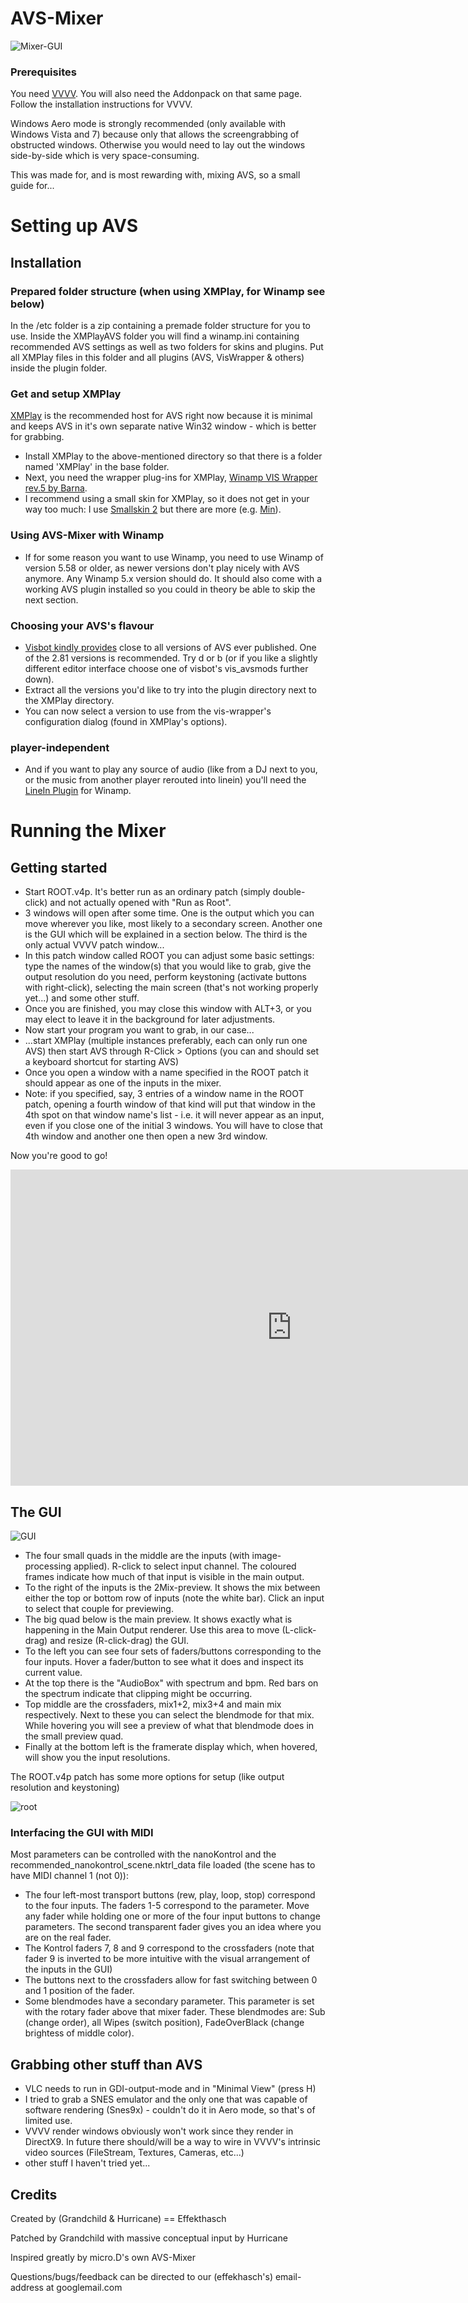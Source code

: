 # AVS-Mixer

![Mixer-GUI](https://github.com/grandchild/AVS-Mixer/raw/master/etc/MixerComplete1.png)

### Prerequisites
You need [VVVV](http://vvvv.org/downloads). You will also need the Addonpack on that same page. Follow the installation instructions for VVVV.

Windows Aero mode is strongly recommended (only available with Windows Vista and 7) because only that allows the screengrabbing of obstructed windows. Otherwise you would need to lay out the windows side-by-side which is very space-consuming.


This was made for, and is most rewarding with, mixing AVS, so a small guide for...
# Setting up AVS
## Installation
### Prepared folder structure (when using XMPlay, for Winamp see below)
In the /etc folder is a zip containing a premade folder structure for you to use. Inside the XMPlayAVS folder you will find a winamp.ini containing recommended AVS settings as well as two folders for skins and plugins. Put all XMPlay files in this folder and all plugins (AVS, VisWrapper & others) inside the plugin folder.

### Get and setup XMPlay
[XMPlay](http://support.xmplay.com/index.php) is the recommended host for AVS right now because it is minimal and keeps AVS in it's own separate native Win32 window - which is better for grabbing.

* Install XMPlay to the above-mentioned directory so that there is a folder named 'XMPlay' in the base folder.
* Next, you need the wrapper plug-ins for XMPlay, [Winamp VIS Wrapper rev.5 by Barna](http://www.nukular.ch/xmp-wavis_rev.5.zip).
* I recommend using a small skin for XMPlay, so it does not get in your way too much: I use [Smallskin 2](http://support.xmplay.com/files_view.php?file_id=308) but there are more (e.g. [Min](http://support.xmplay.com/files_view.php?file_id=546)).

### Using AVS-Mixer with Winamp
* If for some reason you want to use Winamp, you need to use Winamp of version 5.58 or older, as newer versions don't play nicely with AVS anymore. Any Winamp 5.x version should do. It should also come with a working AVS plugin installed so you could in theory be able to skip the next section.

### Choosing your AVS's flavour
* [Visbot kindly provides](http://avs.visbot.net/) close to all versions of AVS ever published. One of the 2.81 versions is recommended. Try d or b (or if you like a slightly different editor interface choose one of visbot's vis_avsmods further down).
* Extract all the versions you'd like to try into the plugin directory next to the XMPlay directory.
* You can now select a version to use from the vis-wrapper's configuration dialog (found in XMPlay's options).

### player-independent
* And if you want to play any source of audio (like from a DJ next to you, or the music from another player rerouted into linein) you'll need the [LineIn Plugin](http://www.winamp.com/plugin/linein-plugin-v1-80/84040) for Winamp.

# Running the Mixer
## Getting started
* Start ROOT.v4p. It's better run as an ordinary patch (simply double-click) and not actually opened with "Run as Root".
* 3 windows will open after some time. One is the output which you can move wherever you like, most likely to a secondary screen. Another one is the GUI which will be explained in a section below. The third is the only actual VVVV patch window...
* In this patch window called ROOT you can adjust some basic settings: type the names of the window(s) that you would like to grab, give the output resolution do you need, perform keystoning (activate buttons with right-click), selecting the main screen (that's not working properly yet...) and some other stuff.
* Once you are finished, you may close this window with ALT+3, or you may elect to leave it in the background for later adjustments.
* Now start your program you want to grab, in our case...
* ...start XMPlay (multiple instances preferably, each can only run one AVS) then start AVS through R-Click > Options (you can and should set a keyboard shortcut for starting AVS)
* Once you open a window with a name specified in the ROOT patch it should appear as one of the inputs in the mixer.
* Note: if you specified, say, 3 entries of a window name in the ROOT patch, opening a fourth window of that kind will put that window in the 4th spot on that window name's list - i.e. it will never appear as an input, even if you close one of the initial 3 windows. You will have to close that 4th window and another one then open a new 3rd window.

Now you're good to go!

<iframe src="http://player.vimeo.com/video/45865498?title=0&amp;byline=0&amp;portrait=0&amp;color=ffffff" width="900" height="506" frameborder="0" webkitAllowFullScreen="webkitAllowFullScreen" mozallowfullscreen="mozallowfullscreen" allowFullScreen="allowFullScreen"></iframe>

## The GUI
![GUI](https://github.com/grandchild/AVS-Mixer/raw/master/etc/GUI_simple.png)

* The four small quads in the middle are the inputs (with image-processing applied). R-click to select input channel. The coloured frames indicate how much of that input is visible in the main output.
* To the right of the inputs is the 2Mix-preview. It shows the mix between either the top or bottom row of inputs (note the white bar). Click an input to select that couple for previewing.
* The big quad below is the main preview. It shows exactly what is happening in the Main Output renderer. Use this area to move (L-click-drag) and resize (R-click-drag) the GUI.
* To the left you can see four sets of faders/buttons corresponding to the four inputs. Hover a fader/button to see what it does and inspect its current value.
* At the top there is the "AudioBox" with spectrum and bpm. Red bars on the spectrum indicate that clipping might be occurring.
* Top middle are the crossfaders, mix1+2, mix3+4 and main mix respectively. Next to these you can select the blendmode for that mix. While hovering you will see a preview of what that blendmode does in the small preview quad.
* Finally at the bottom left is the framerate display which, when hovered, will show you the input resolutions.

The ROOT.v4p patch has some more options for setup (like output resolution and keystoning)

![root](https://github.com/grandchild/AVS-Mixer/raw/master/etc/ROOTpatch_small.png)

### Interfacing the GUI with MIDI

Most parameters can be controlled with the nanoKontrol and the recommended_nanokontrol_scene.nktrl_data file loaded (the scene has to have MIDI channel 1 (not 0)):

* The four left-most transport buttons (rew, play, loop, stop) correspond to the four inputs. The faders 1-5 correspond to the parameter. Move any fader while holding one or more of the four input buttons to change parameters. The second transparent fader gives you an idea where you are on the real fader.
* The Kontrol faders 7, 8 and 9 correspond to the crossfaders (note that fader 9 is inverted to be more intuitive with the visual arrangement of the inputs in the GUI)
* The buttons next to the crossfaders allow for fast switching between 0 and 1 position of the fader.
* Some blendmodes have a secondary parameter. This parameter is set with the rotary fader above that mixer fader. These blendmodes are: Sub (change order), all Wipes (switch position), FadeOverBlack (change brightess of middle color).

## Grabbing other stuff than AVS
* VLC needs to run in GDI-output-mode and in "Minimal View" (press H)
* I tried to grab a SNES emulator and the only one that was capable of software rendering (Snes9x) - couldn't do it in Aero mode, so that's of limited use.
* VVVV render windows obviously won't work since they render in DirectX9. In future there should/will be a way to wire in VVVV's intrinsic video sources (FileStream, Textures, Cameras, etc...)
* other stuff I haven't tried yet...

## Credits
Created by (Grandchild & Hurricane) == Effekthasch

Patched by Grandchild with massive conceptual input by Hurricane

Inspired greatly by micro.D's own AVS-Mixer

Questions/bugs/feedback can be directed to our (effekhasch's) email-address at googlemail.com